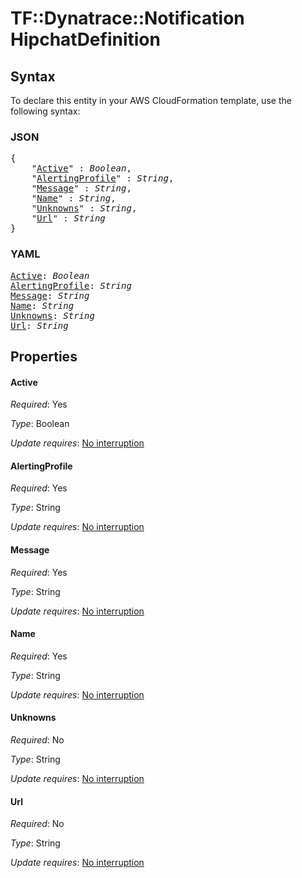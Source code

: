 # TF::Dynatrace::Notification HipchatDefinition

## Syntax

To declare this entity in your AWS CloudFormation template, use the following syntax:

### JSON

<pre>
{
    "<a href="#active" title="Active">Active</a>" : <i>Boolean</i>,
    "<a href="#alertingprofile" title="AlertingProfile">AlertingProfile</a>" : <i>String</i>,
    "<a href="#message" title="Message">Message</a>" : <i>String</i>,
    "<a href="#name" title="Name">Name</a>" : <i>String</i>,
    "<a href="#unknowns" title="Unknowns">Unknowns</a>" : <i>String</i>,
    "<a href="#url" title="Url">Url</a>" : <i>String</i>
}
</pre>

### YAML

<pre>
<a href="#active" title="Active">Active</a>: <i>Boolean</i>
<a href="#alertingprofile" title="AlertingProfile">AlertingProfile</a>: <i>String</i>
<a href="#message" title="Message">Message</a>: <i>String</i>
<a href="#name" title="Name">Name</a>: <i>String</i>
<a href="#unknowns" title="Unknowns">Unknowns</a>: <i>String</i>
<a href="#url" title="Url">Url</a>: <i>String</i>
</pre>

## Properties

#### Active

_Required_: Yes

_Type_: Boolean

_Update requires_: [No interruption](https://docs.aws.amazon.com/AWSCloudFormation/latest/UserGuide/using-cfn-updating-stacks-update-behaviors.html#update-no-interrupt)

#### AlertingProfile

_Required_: Yes

_Type_: String

_Update requires_: [No interruption](https://docs.aws.amazon.com/AWSCloudFormation/latest/UserGuide/using-cfn-updating-stacks-update-behaviors.html#update-no-interrupt)

#### Message

_Required_: Yes

_Type_: String

_Update requires_: [No interruption](https://docs.aws.amazon.com/AWSCloudFormation/latest/UserGuide/using-cfn-updating-stacks-update-behaviors.html#update-no-interrupt)

#### Name

_Required_: Yes

_Type_: String

_Update requires_: [No interruption](https://docs.aws.amazon.com/AWSCloudFormation/latest/UserGuide/using-cfn-updating-stacks-update-behaviors.html#update-no-interrupt)

#### Unknowns

_Required_: No

_Type_: String

_Update requires_: [No interruption](https://docs.aws.amazon.com/AWSCloudFormation/latest/UserGuide/using-cfn-updating-stacks-update-behaviors.html#update-no-interrupt)

#### Url

_Required_: No

_Type_: String

_Update requires_: [No interruption](https://docs.aws.amazon.com/AWSCloudFormation/latest/UserGuide/using-cfn-updating-stacks-update-behaviors.html#update-no-interrupt)

